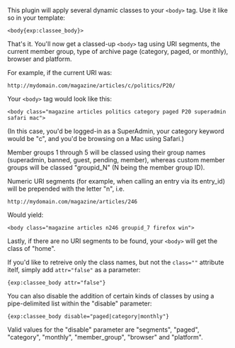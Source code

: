 This plugin will apply several dynamic classes to your `<body>` tag.  Use it like so in your template:

`<body{exp:classee_body}>`

That's it.  You'll now get a classed-up `<body>` tag using URI segments, the current member group, type of archive page (category, paged, or monthly), browser and platform.

For example, if the current URI was:

`http://mydomain.com/magazine/articles/c/politics/P20/ `

Your `<body>` tag would look like this:

`<body class="magazine articles politics category paged P20 superadmin safari mac">`

(In this case, you'd be logged-in as a SuperAdmin, your category keyword would be "c", and you'd be browsing on a Mac using Safari.)

Member groups 1 through 5 will be classed using their group names (superadmin, banned, guest, pending, member), whereas custom member groups will be classed "groupid_N" (N being the member group ID).

Numeric URI segments (for example, when calling an entry via its entry_id) will be prepended with the letter "n", i.e.

`http://mydomain.com/magazine/articles/246`

Would yield:

`<body class="magazine articles n246 groupid_7 firefox win">`

Lastly, if there are no URI segments to be found, your `<body>` will get the class of "home".

If you'd like to retreive only the class names, but not the `class=""` attribute itelf, simply add `attr="false"` as a parameter:

`{exp:classee_body attr="false"}`

You can also disable the addition of certain kinds of classes by using a pipe-delimited list within the "disable" parameter:
	
`{exp:classee_body disable="paged|category|monthly"}`
	
Valid values for the "disable" parameter are "segments", "paged", "category", "monthly", "member_group", "browser" and "platform".
